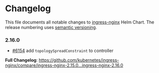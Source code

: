 <!-- SPDX-License-Identifier: Apache-2.0 -->

# Changelog

This file documents all notable changes to [ingress-nginx](https://github.com/kubernetes/ingress-nginx) Helm Chart. The release numbering uses [semantic versioning](http://semver.org).

### 2.16.0

* [#6154](https://github.com/kubernetes/ingress-nginx/pull/6154) add `topologySpreadConstraint` to controller

**Full Changelog**: https://github.com/kubernetes/ingress-nginx/compare/ingress-nginx-2.15.0...ingress-nginx-2.16.0
